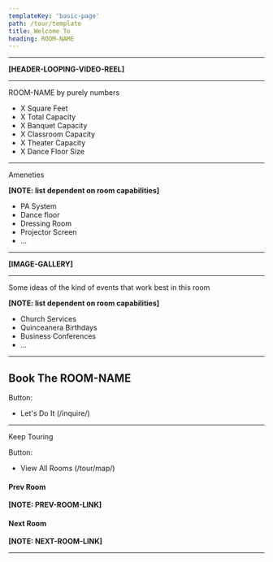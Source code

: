 ```yaml
---
templateKey: 'basic-page'
path: /tour/template
title: Welcome To
heading: ROOM-NAME
---
```

---

**[HEADER-LOOPING-VIDEO-REEL]**

---

ROOM-NAME by purely numbers

- X Square Feet
- X Total Capacity
- X Banquet Capacity
- X Classroom Capacity
- X Theater Capacity
- X Dance Floor Size

---

Ameneties

**[NOTE: list dependent on room capabilities]**
- PA System
- Dance floor
- Dressing Room
- Projector Screen
- ...

---

**[IMAGE-GALLERY]**

---

Some ideas of the kind of events that work best in this room

**[NOTE: list dependent on room capabilities]**
- Church Services
- Quinceanera Birthdays
- Business Conferences
- ...

---

## Book The ROOM-NAME

Button:
- Let's Do It (/inquire/)

---

Keep Touring

Button:
- View All Rooms (/tour/map/)

#### Prev Room
**[NOTE: PREV-ROOM-LINK]**

#### Next Room
**[NOTE: NEXT-ROOM-LINK]**

---
